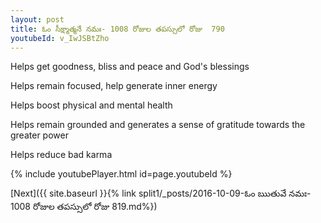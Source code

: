```yaml
---
layout: post
title: ఓం సీక్ష్మాత్మనే నమః- 1008 రోజుల తపస్సులో రోజు  790
youtubeId: v_IwJSBtZho
---
```

 
 
Helps get goodness, bliss and peace and God's blessings
 
Helps remain focused, help generate inner energy 
 
Helps boost physical and mental health 
 
Helps remain grounded and generates a sense of gratitude towards the greater power 
 
Helps reduce bad karma
 
 
 
 


{% include youtubePlayer.html id=page.youtubeId %}
 
[Next]({{ site.baseurl }}{% link  split1/_posts/2016-10-09-ఓం ఋతువే నమః- 1008 రోజుల తపస్సులో రోజు  819.md%})
 
